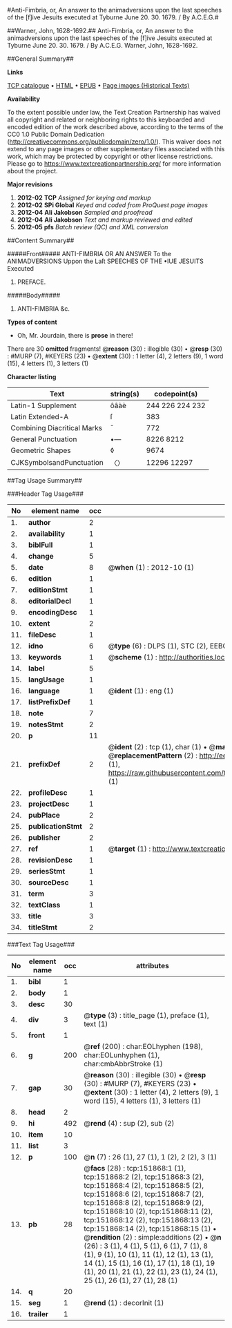 #Anti-Fimbria, or, An answer to the animadversions upon the last speeches of the [f]ive Jesuits executed at Tyburne June 20. 30. 1679. / By A.C.E.G.#

##Warner, John, 1628-1692.##
Anti-Fimbria, or, An answer to the animadversions upon the last speeches of the [f]ive Jesuits executed at Tyburne June 20. 30. 1679. / By A.C.E.G.
Warner, John, 1628-1692.

##General Summary##

**Links**

[TCP catalogue](http://www.ota.ox.ac.uk/tcp/)  • 
[HTML](http://tei.it.ox.ac.uk/tcp/Texts-HTML/free/A97/A97182.html)  • 
[EPUB](http://tei.it.ox.ac.uk/tcp/Texts-EPUB/free/A97/A97182.epub) • 
[Page images (Historical Texts)](https://historicaltexts.jisc.ac.uk/eebo-43078201e)

**Availability**

To the extent possible under law, the Text Creation Partnership has waived all copyright and related or neighboring rights to this keyboarded and encoded edition of the work described above, according to the terms of the CC0 1.0 Public Domain Dedication (http://creativecommons.org/publicdomain/zero/1.0/). This waiver does not extend to any page images or other supplementary files associated with this work, which may be protected by copyright or other license restrictions. Please go to https://www.textcreationpartnership.org/ for more information about the project.

**Major revisions**

1. __2012-02__ __TCP__ *Assigned for keying and markup*
1. __2012-02__ __SPi Global__ *Keyed and coded from ProQuest page images*
1. __2012-04__ __Ali Jakobson__ *Sampled and proofread*
1. __2012-04__ __Ali Jakobson__ *Text and markup reviewed and edited*
1. __2012-05__ __pfs__ *Batch review (QC) and XML conversion*

##Content Summary##

#####Front#####
ANTI-FIMBRIA OR AN ANSWER To the ANIMADVERSIONS Uppon the Laſt SPEECHES OF THE •IUE JESUITS Executed
1. PREFACE.

#####Body#####

1. ANTI-FIMBRIA &c.

**Types of content**

  * Oh, Mr. Jourdain, there is **prose** in there!

There are 30 **omitted** fragments! 
 @__reason__ (30) : illegible (30)  •  @__resp__ (30) : #MURP (7), #KEYERS (23)  •  @__extent__ (30) : 1 letter (4), 2 letters (9), 1 word (15), 4 letters (1), 3 letters (1)

**Character listing**


|Text|string(s)|codepoint(s)|
|---|---|---|
|Latin-1 Supplement|ôâàè|244 226 224 232|
|Latin Extended-A|ſ|383|
|Combining             Diacritical Marks|̄|772|
|General Punctuation|•—|8226 8212|
|Geometric Shapes|◊|9674|
|CJKSymbolsandPunctuation|〈〉|12296 12297|

##Tag Usage Summary##

###Header Tag Usage###

|No|element name|occ|attributes|
|---|---|---|---|
|1.|__author__|2||
|2.|__availability__|1||
|3.|__biblFull__|1||
|4.|__change__|5||
|5.|__date__|8| @__when__ (1) : 2012-10 (1)|
|6.|__edition__|1||
|7.|__editionStmt__|1||
|8.|__editorialDecl__|1||
|9.|__encodingDesc__|1||
|10.|__extent__|2||
|11.|__fileDesc__|1||
|12.|__idno__|6| @__type__ (6) : DLPS (1), STC (2), EEBO-CITATION (1), OCLC (1), VID (1)|
|13.|__keywords__|1| @__scheme__ (1) : http://authorities.loc.gov/ (1)|
|14.|__label__|5||
|15.|__langUsage__|1||
|16.|__language__|1| @__ident__ (1) : eng (1)|
|17.|__listPrefixDef__|1||
|18.|__note__|7||
|19.|__notesStmt__|2||
|20.|__p__|11||
|21.|__prefixDef__|2| @__ident__ (2) : tcp (1), char (1)  •  @__matchPattern__ (2) : ([0-9\-]+):([0-9IVX]+) (1), (.+) (1)  •  @__replacementPattern__ (2) : http://eebo.chadwyck.com/downloadtiff?vid=$1&page=$2 (1), https://raw.githubusercontent.com/textcreationpartnership/Texts/master/tcpchars.xml#$1 (1)|
|22.|__profileDesc__|1||
|23.|__projectDesc__|1||
|24.|__pubPlace__|2||
|25.|__publicationStmt__|2||
|26.|__publisher__|2||
|27.|__ref__|1| @__target__ (1) : http://www.textcreationpartnership.org/docs/. (1)|
|28.|__revisionDesc__|1||
|29.|__seriesStmt__|1||
|30.|__sourceDesc__|1||
|31.|__term__|3||
|32.|__textClass__|1||
|33.|__title__|3||
|34.|__titleStmt__|2||


###Text Tag Usage###

|No|element name|occ|attributes|
|---|---|---|---|
|1.|__bibl__|1||
|2.|__body__|1||
|3.|__desc__|30||
|4.|__div__|3| @__type__ (3) : title_page (1), preface (1), text (1)|
|5.|__front__|1||
|6.|__g__|200| @__ref__ (200) : char:EOLhyphen (198), char:EOLunhyphen (1), char:cmbAbbrStroke (1)|
|7.|__gap__|30| @__reason__ (30) : illegible (30)  •  @__resp__ (30) : #MURP (7), #KEYERS (23)  •  @__extent__ (30) : 1 letter (4), 2 letters (9), 1 word (15), 4 letters (1), 3 letters (1)|
|8.|__head__|2||
|9.|__hi__|492| @__rend__ (4) : sup (2), sub (2)|
|10.|__item__|10||
|11.|__list__|3||
|12.|__p__|100| @__n__ (7) : 26 (1), 27 (1), 1 (2), 2 (2), 3 (1)|
|13.|__pb__|28| @__facs__ (28) : tcp:151868:1 (1), tcp:151868:2 (2), tcp:151868:3 (2), tcp:151868:4 (2), tcp:151868:5 (2), tcp:151868:6 (2), tcp:151868:7 (2), tcp:151868:8 (2), tcp:151868:9 (2), tcp:151868:10 (2), tcp:151868:11 (2), tcp:151868:12 (2), tcp:151868:13 (2), tcp:151868:14 (2), tcp:151868:15 (1)  •  @__rendition__ (2) : simple:additions (2)  •  @__n__ (26) : 3 (1), 4 (1), 5 (1), 6 (1), 7 (1), 8 (1), 9 (1), 10 (1), 11 (1), 12 (1), 13 (1), 14 (1), 15 (1), 16 (1), 17 (1), 18 (1), 19 (1), 20 (1), 21 (1), 22 (1), 23 (1), 24 (1), 25 (1), 26 (1), 27 (1), 28 (1)|
|14.|__q__|20||
|15.|__seg__|1| @__rend__ (1) : decorInit (1)|
|16.|__trailer__|1||
